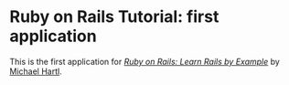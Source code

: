 # Ruby on Rails Tutorial: first application

This is the first application for [*Ruby on Rails: Learn Rails by Example*](http://railstutorial.org/) by [Michael Hartl](http://michaelhartl.com).